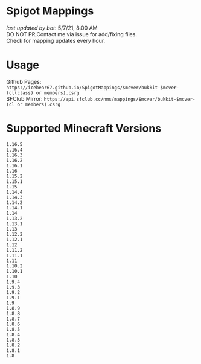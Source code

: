 # Spigot Mappings
*last updated by bot*: 5/7/21, 8:00 AM  
DO NOT PR,Contact me via issue for add/fixing files.  
Check for mapping updates every hour.  

# Usage
Github Pages: `https://icebear67.github.io/SpigotMappings/$mcver/bukkit-$mcver-(cl(class) or members).csrg`  
SFClub Mirror: `https://api.sfclub.cc/nms/mappings/$mcver/bukkit-$mcver-(cl or members).csrg`

# Supported Minecraft Versions
```
1.16.5  
1.16.4  
1.16.3  
1.16.2  
1.16.1  
1.16  
1.15.2  
1.15.1  
1.15  
1.14.4  
1.14.3  
1.14.2  
1.14.1  
1.14  
1.13.2  
1.13.1  
1.13  
1.12.2  
1.12.1  
1.12  
1.11.2  
1.11.1  
1.11  
1.10.2  
1.10.1  
1.10  
1.9.4  
1.9.3  
1.9.2  
1.9.1  
1.9  
1.8.9  
1.8.8  
1.8.7  
1.8.6  
1.8.5  
1.8.4  
1.8.3  
1.8.2  
1.8.1  
1.8  

```
